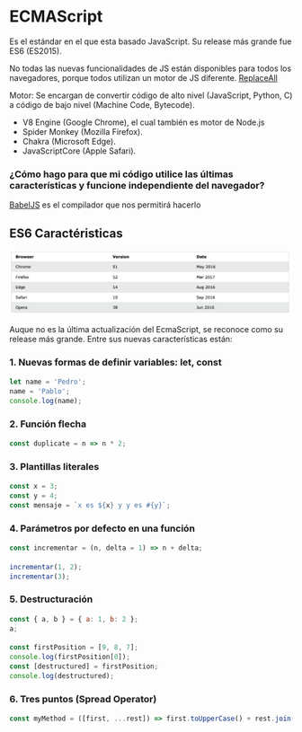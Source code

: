 # ECMAScript

Es el estándar en el que esta basado JavaScript. Su release más grande fue ES6 (ES2015).

No todas las nuevas funcionalidades de JS están disponibles para todos los navegadores, porque todos utilizan un motor de JS diferente.
[ReplaceAll](https://v8.dev/features/string-replaceall)

Motor: Se encargan de convertir código de alto nivel (JavaScript, Python, C) a código de bajo nivel (Machine Code, Bytecode).

- V8 Engine (Google Chrome), el cual también es motor de Node.js
- Spider Monkey (Mozilla Firefox).
- Chakra (Microsoft Edge).
- JavaScriptCore (Apple Safari).

### ¿Cómo hago para que mi código utilice las últimas características y funcione independiente del navegador?

[BabelJS](https://babeljs.io/) es el compilador que nos permitirá hacerlo

## ES6 Caractéristicas

![tabla compatibilidad de es6](imgs/ES6_SUPPORT.png)

Auque no es la última actualización del EcmaScript, se reconoce como su release más grande. Entre sus nuevas características están:

### 1. Nuevas formas de definir variables: let, const

```javascript
let name = 'Pedro';
name = 'Pablo';
console.log(name);
```

### 2. Función flecha

```javascript
const duplicate = n => n * 2;
```

### 3. Plantillas literales

```javascript
const x = 3;
const y = 4;
const mensaje = `x es ${x} y y es #{y}`;
```

### 4. Parámetros por defecto en una función

```javascript
const incrementar = (n, delta = 1) => n + delta;

incrementar(1, 2);
incrementar(3);
```

### 5. Destructuración

```javascript
const { a, b } = { a: 1, b: 2 };
a;

const firstPosition = [9, 8, 7];
console.log(firstPosition[0]);
const [destructured] = firstPosition;
console.log(destructured);
```

### 6. Tres puntos (Spread Operator)

```javascript
const myMethod = ([first, ...rest]) => first.toUpperCase() + rest.join('');
```
